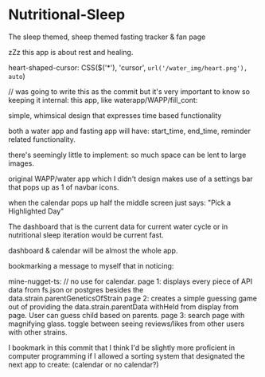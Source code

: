 # Nutritional-Sleep
The sleep themed, sheep themed fasting tracker &amp; fan page 



zZz this app is about rest and healing. 


heart-shaped-cursor: CSS($('*'), 'cursor', `url('/water_img/heart.png'), auto`)       

// was going to write this as the commit but it's very important to know so keeping it internal:
this app, like waterapp/WAPP/fill_cont:

simple, whimsical design that expresses time based functionality

both a water app and fasting app will have:
start_time, end_time, reminder related functionality.

there's seemingly little to implement:
 so much space can be lent to large images.

original WAPP/water app which I didn't design
makes use of a settings bar that pops up as 1 of navbar icons.

when the calendar pops up half the middle screen just says:
"Pick a Highlighted Day"

The dashboard that is the current data for current water cycle
or in nutritional sleep iteration would be current fast.

dashboard & calendar will be almost the whole app.

bookmarking a message to myself that in noticing:

mine-nugget-ts:
// no use for calendar.
page 1: displays every piece of API data from fs.json or postgres besides the data.strain.parentGeneticsOfStrain
page 2: creates a simple guessing game out of providing the data.strain.parentData withHeld from display from page. User can guess child based on parents.
page 3: search page with magnifying glass. toggle between seeing reviews/likes from other users with other strains. 

I bookmark in this commit that I think I'd be slightly more proficient in computer programming if I allowed a sorting system that designated the next app to create: (calendar or no calendar?)


